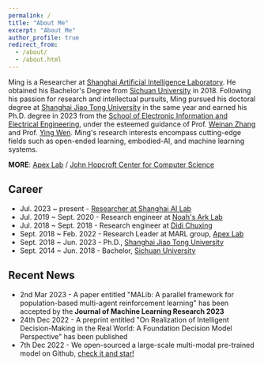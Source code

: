 ```yaml
---
permalink: /
title: "About Me"
excerpt: "About Me"
author_profile: true
redirect_from: 
  - /about/
  - /about.html
---
```


Ming is a Researcher at [Shanghai Artificial Intelligence Laboratory](https://www.shlab.org.cn/). He obtained his Bachelor's Degree from [Sichuan University](http://en.scu.edu.cn) in 2018. Following his passion for research and intellectual pursuits, Ming pursued his doctoral degree at [Shanghai Jiao Tong University](https://en.sjtu.edu.cn) in the same year and earned his Ph.D. degree in 2023 from the [School of Electronic Information and Electrical Engineering](http://www.seiee.sjtu.edu.cn/), under the esteemed guidance of Prof. [Weinan Zhang](http://wnzhang.net) and Prof. [Ying Wen](https://yingwen.io). Ming's research interests encompass cutting-edge fields such as open-ended learning, embodied-AI, and machine learning systems.


**MORE**: [Apex Lab](http://apexlab.org) / [John Hopcroft Center for Computer Science](http://jhc.sjtu.edu.cn)


## Career

- Jul. 2023 ~ present - [Researcher at Shanghai AI Lab](https://www.shlab.org.cn/)
- Jul. 2019 ~ Sept. 2020 - Research engineer at [Noah's Ark Lab](http://dev3.noahlab.com.hk/index.html)
- Jul. 2018 ~ Sept. 2018 - Research engineer at [Didi Chuxing](https://www.didiglobal.com/)
- Sept. 2018 ~ Feb. 2022 - Research Leader at MARL group, [Apex Lab](http://apexlab.org)
- Sept. 2018 ~ Jun. 2023 - Ph.D., [Shanghai Jiao Tong University](https://en.sjtu.edu.cn)
- Sept. 2014 ~ Jun. 2018 - Bachelor, [Sichuan University](http://en.scu.edu.cn)


## Recent News

- 2nd Mar 2023 - A paper entitled "MALib: A parallel framework for population-based multi-agent reinforcement learning" has been accepted by the **Journal of Machine Learning Research 2023**
- 24th Dec 2022 - A preprint entitled "On Realization of Intelligent Decision-Making in the Real World: A Foundation Decision Model Perspective" has been published
- 7th Dec 2022 - We open-sourced a large-scale multi-modal pre-trained model on Github, [check it and star!](https://github.com/Shanghai-Digital-Brain-Laboratory/BDM-DB1)
